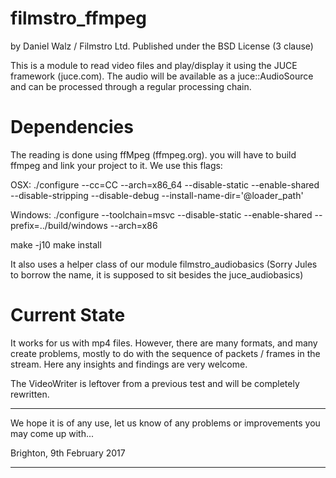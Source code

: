 
filmstro_ffmpeg
===============

by Daniel Walz / Filmstro Ltd.
Published under the BSD License (3 clause)

This is a module to read video files and play/display it using the JUCE 
framework (juce.com). The audio will be available as a juce::AudioSource and 
can be processed through a regular processing chain.

Dependencies
============

The reading is done using ffMpeg (ffmpeg.org). you will have to build ffmpeg
and link your project to it. We use this flags:

OSX:
./configure --cc=CC --arch=x86_64 --disable-static --enable-shared --disable-stripping --disable-debug --install-name-dir='@loader_path'

Windows:
./configure --toolchain=msvc --disable-static --enable-shared --prefix=../build/windows --arch=x86 

make -j10
make install


It also uses a helper class of our module filmstro_audiobasics
(Sorry Jules to borrow the name, it is supposed to sit besides the juce_audiobasics)

Current State
=============

It works for us with mp4 files. However, there are many formats, and many create
problems, mostly to do with the sequence of packets / frames in the stream. Here
any insights and findings are very welcome.

The VideoWriter is leftover from a previous test and will be completely rewritten.

********************************************************************************

We hope it is of any use, let us know of any problems or improvements you may 
come up with...

Brighton, 9th February 2017

********************************************************************************
